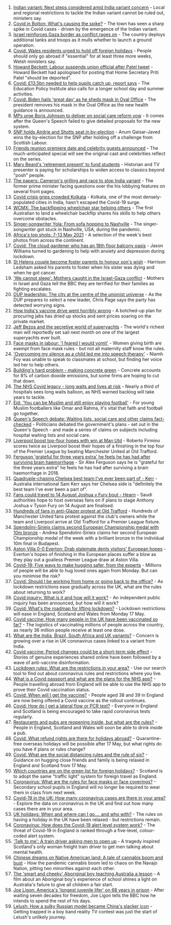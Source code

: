 1. [Indian variant: Next steps considered amid India variant concern](https://www.bbc.co.uk/news/uk-57109660) - Local and regional restrictions to tackle the Indian variant cannot be ruled out, ministers say.
2. [Covid in Bolton: What's causing the spike?](https://www.bbc.co.uk/news/health-57094274) - The town has seen a sharp spike in Covid cases - driven by the emergence of the Indian variant.
3. [Israel reinforces Gaza border as conflict rages on](https://www.bbc.co.uk/news/world-middle-east-57097475) - The country deploys additional tanks and troops as it mulls whether to launch a ground operation.
4. [Covid: Wales residents urged to hold off foreign holidays](https://www.bbc.co.uk/news/uk-wales-57102249) - People should only go abroad if "essential" for at least three more weeks, Welsh ministers say.
5. [Howard Beckett: Labour suspends union official after Patel tweet](https://www.bbc.co.uk/news/uk-politics-57109007) - Howard Beckett had apologised for posting that Home Secretary Priti Patel "should be deported".
6. [Covid: £13.5bn needed to help pupils catch up, report says](https://www.bbc.co.uk/news/uk-england-57091191) - The Education Policy Institute also calls for a longer school day and summer activities.
7. [Covid: Biden hails 'great day' as he sheds mask in Oval Office](https://www.bbc.co.uk/news/world-us-canada-57109039) - The president removes his mask in the Oval Office as the new health guidance is announced.
8. [MPs urge Boris Johnson to deliver on social care reform vow](https://www.bbc.co.uk/news/uk-57105539) - It comes after the Queen's Speech failed to give detailed proposals for the new system.
9. [SNP holds Airdrie and Shotts seat in by-election](https://www.bbc.co.uk/news/uk-scotland-scotland-politics-57087381) - Anum Qaisar-Javed wins the by-election for the SNP after holding off a challenge from Scottish Labour.
10. [Friends reunion premiere date and celebrity guests announced](https://www.bbc.co.uk/news/entertainment-arts-57109563) - The much-anticipated special will see the original cast and celebrities reflect on the series.
11. [Mary Beard's 'retirement present' to fund students](https://www.bbc.co.uk/news/education-57102489) - Historian and TV presenter is paying for scholarships to widen access to classics beyond "posh" people.
12. [The papers: Cameron's grilling and race to stop India variant](https://www.bbc.co.uk/news/blogs-the-papers-57109533) - The former prime minister facing questions over the his lobbying features on several front pages.
13. [Covid crisis grips crowded Kolkata](https://www.bbc.co.uk/news/world-asia-india-57106648) - Kolkata, one of the most densely-populated cities in India, hasn't escaped the Covid-19 surge.
14. [WCMX: The backflipping wheelchair star helping others](https://www.bbc.co.uk/news/world-australia-57096337) - The first Australian to land a wheelchair backflip shares his skills to help others overcome obstacles.
15. [Singer-songwriter Yola: From sofa hopping to Nashville](https://www.bbc.co.uk/news/entertainment-arts-57104317) - The singer-songwriter got stuck in Nashville, USA, during the pandemic.
16. [Africa's top shots: 7-13 May 2021](https://www.bbc.co.uk/news/world-africa-57101961) - A selection of the week's best photos from across the continent.
17. [Covid: The cloud gardener who has an 18th floor balcony oasis](https://www.bbc.co.uk/news/uk-england-manchester-57106688) - Jason Williams turned to gardening to help with anxiety and depression during lockdown.
18. [St Helens couple become foster parents to honour son's wish](https://www.bbc.co.uk/news/uk-england-merseyside-57093938) - Harrison Ledsham asked his parents to foster when his sister was dying and when he got cancer.
19. ['We cannot sleep': Mothers caught in the Israel-Gaza conflict](https://www.bbc.co.uk/news/world-middle-east-57105473) - Mothers in Israel and Gaza tell the BBC they are terrified for their families as fighting escalates.
20. [DUP leadership: The city at the centre of the unionist universe](https://www.bbc.co.uk/news/uk-northern-ireland-57108419) - As the DUP prepares to select a new leader, Chris Page says the party has detected worrying signs.
21. [How India's vaccine drive went horribly wrong](https://www.bbc.co.uk/news/world-asia-india-57007004) - A botched-up plan for procuring jabs has dried up stocks and sent prices soaring on the private market.
22. [Jeff Bezos and the secretive world of superyachts](https://www.bbc.co.uk/news/world-us-canada-57079327) - The world's richest man will reportedly set sail next month on one of the largest superyachts ever built.
23. [Face masks in labour: 'I feared I would vomit'](https://www.bbc.co.uk/news/health-57021736) - Women giving birth are exempt from face mask rules - but not all maternity staff know the rules.
24. ['Overcoming my silence as a child led me into speech therapy'](https://www.bbc.co.uk/news/uk-england-merseyside-57062085) - Niamh Foy was unable to speak to classmates at school, but finding her voice led her to help others.
25. [Building's hard problem - making concrete green](https://www.bbc.co.uk/news/business-56716859) - Concrete accounts for 8% of carbon dioxide emissions, but some firms are hoping to cut that down.
26. [The NHS Covid legacy - long waits and lives at risk](https://www.bbc.co.uk/news/health-57092797) - Nearly a third of hospitals sees long waits balloon, as NHS warned backlog will take years to tackle.
27. [Eid: 'You can be Muslim and still enjoy playing football'](https://www.bbc.co.uk/news/newsbeat-57056933) - For young Muslim footballers like Omar and Rahma, it's vital that faith and football go together.
28. [Queen's Speech debate: Waiting lists, social care and other claims fact-checked](https://www.bbc.co.uk/news/57076024) - Politicians debated the government's plans - set out in the Queen's Speech - and made a series of claims on subjects including hospital waiting lists and social care.
29. [Liverpool boost top-four hopes with win at Man Utd](https://www.bbc.co.uk/sport/football/56876294) - Roberto Firmino scores twice as Liverpool boost their hopes of a finishing in the top four of the Premier League by beating Manchester United at Old Trafford.
30. [Ferguson 'grateful for three years extra' he feels he has had after surviving brain haemorrhage](https://www.bbc.co.uk/sport/football/57098656) - Sir Alex Ferguson says he is "grateful for the three years extra" he feels he has had after surviving a brain haemorrhage in 2018.
31. [Quadruple-chasing Chelsea best team I've ever been part of - Kerr](https://www.bbc.co.uk/sport/football/57071124) - Australia international Sam Kerr says her Chelsea side is "definitely the best team I've ever been a part of".
32. [Fans could travel to 14 August Joshua v Fury bout - Hearn](https://www.bbc.co.uk/sport/boxing/57106074) - Saudi authorities hope to host overseas fans on if plans to stage Anthony Joshua v Tyson Fury on 14 August are finalised.
33. [Hundreds of fans in anti-Glazer protest at Old Trafford](https://www.bbc.co.uk/sport/football/57106079) - Hundreds of Manchester United fans protest against the club's owners while the team and Liverpool arrive at Old Trafford for a Premier League fixture.
34. [Spendolini-Sirieix claims second European Championship medal with 10m bronze](https://www.bbc.co.uk/sport/diving/57109663) - Andrea Spendolini-Sirieix claims her second European Championship medal of the week with a brilliant bronze in the individual 10m final in Budapest.
35. [Aston Villa 0-0 Everton: Drab stalemate dents visitors' European hopes](https://www.bbc.co.uk/sport/football/55598709) - Everton's hopes of finishing in the European places suffer a blow as they play out a goalless Premier League draw at Aston Villa.
36. [Covid-19: Five ways to make hugging safer, from the experts](https://www.bbc.co.uk/news/uk-57083571) - Millions of people will be able to hug loved ones again from Monday. But can you minimise the risk?
37. [Covid: Should I be working from home or going back to the office?](https://www.bbc.co.uk/news/business-52567567) - As lockdown restrictions ease gradually across the UK, what are the rules about returning to work?
38. [Covid inquiry: What is it and how will it work?](https://www.bbc.co.uk/news/explainers-57085964) - An independent public inquiry has been announced, but how will it work?
39. [Covid: What's the roadmap for lifting lockdown?](https://www.bbc.co.uk/news/explainers-52530518) - Lockdown restrictions will ease in England, Scotland and Wales from Monday 17 May.
40. [Covid vaccine: How many people in the UK have been vaccinated so far?](https://www.bbc.co.uk/news/health-55274833) - The logistics of vaccinating millions of people across the country, as nearly 36 million people receive at least one dose.
41. [What are the India, Brazil, South Africa and UK variants?](https://www.bbc.co.uk/news/health-55659820) - Concern is growing over a rise in UK coronavirus cases linked to a variant from India.
42. [Covid vaccine: Period changes could be a short-term side effect](https://www.bbc.co.uk/news/health-56901353) - Stories of genuine experiences shared online have been followed by a wave of anti-vaccine disinformation.
43. [Lockdown rules: What are the restrictions in your area?](https://www.bbc.co.uk/news/uk-54373904) - Use our search tool to find out about coronavirus rules and restrictions where you live.
44. [What is a Covid passport and what are the plans for the NHS app?](https://www.bbc.co.uk/news/explainers-55718553) - People travelling abroad from England will be able to use the NHS app to prove their Covid vaccination status.
45. [Covid: When will I get the vaccine?](https://www.bbc.co.uk/news/health-55045639) - People aged 38 and 39 in England are now being offered a Covid vaccine as the rollout continues.
46. [Covid: How do I get a lateral flow or PCR test?](https://www.bbc.co.uk/news/health-51943612) - Everyone in England and Scotland is being encouraged to take rapid coronavirus tests regularly.
47. [Restaurants and pubs are reopening inside, but what are the rules?](https://www.bbc.co.uk/news/business-52977388) - People in England, Scotland and Wales will soon be able to drink inside a pub.
48. [Covid: What refund rights are there for holidays abroad?](https://www.bbc.co.uk/news/business-51615412) - Quarantine-free overseas holidays will be possible after 17 May, but what rights do you have if plans or rules change?
49. [Covid: What are the social distancing rules and the rule of six?](https://www.bbc.co.uk/news/uk-51506729) - Guidance on hugging close friends and family is being relaxed in England and Scotland from 17 May.
50. [Which countries are on the green list for foreign holidays?](https://www.bbc.co.uk/news/explainers-52544307) - Scotland is to adopt the same "traffic light" system for foreign travel as England.
51. [Coronavirus: What are the rules for face masks or face coverings?](https://www.bbc.co.uk/news/health-51205344) - Secondary school pupils in England will no longer be required to wear them in class from next week.
52. [Covid-19 in the UK: How many coronavirus cases are there in your area?](https://www.bbc.co.uk/news/uk-51768274) - Explore the data on coronavirus in the UK and find out how many cases there are in your area.
53. [UK holidays: When and where can I go.... and who with?](https://www.bbc.co.uk/news/explainers-52646738) - The rules on having a holiday in the UK have been relaxed - but restrictions remain.
54. [Coronavirus: How does the Covid-19 alert level system work?](https://www.bbc.co.uk/news/explainers-52634739) - The threat of Covid-19 in England is ranked through a five-level, colour-coded alert system.
55. ['Talk to me': A train driver asking men to open up](https://www.bbc.co.uk/news/stories-57060971) - A tragedy inspired Scotland's only woman freight train driver to get men talking about mental health.
56. [Chinese dreams on Native American land: A tale of cannabis boom and bust](https://www.bbc.co.uk/news/world-us-canada-56835897) - How the pandemic cannabis boom led to chaos on the Navajo Nation, pitting two minorities against each other.
57. [The 'smart and cheeky' Aboriginal boy teaching Australia a lesson](https://www.bbc.co.uk/news/stories-56544429) - A film about an Aboriginal boy's experience of school shines a light on Australia's failure to give all children a fair start.
58. [Joe Ligon: America's 'longest juvenile lifer' on 68 years in prison](https://www.bbc.co.uk/news/world-us-canada-57022924) - After waiting seven decades for freedom, Joe Ligon tells the BBC how he intends to spend the rest of his days.
59. [Lelush: How a sulky Russian model became China's slacker icon](https://www.bbc.co.uk/news/world-asia-china-56967923) - Getting trapped in a boy band reality TV contest was just the start of Lelush's unlikely journey.
